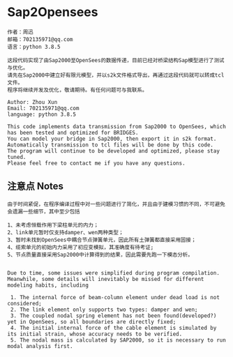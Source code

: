 # Sap2Opensees

    作者：周迅
    邮箱：702135971@qq.com
    语言：python 3.8.5

    这段代码实现了由Sap2000至OpenSees的数据传递，目前已经对桥梁结构Sap模型进行了测试与优化。  
    请先在Sap2000中建立好有限元模型，并以s2k文件格式导出，再通过这段代码就可以转成tcl文件。
    程序将继续开发及优化，敬请期待。有任何问题可与我联系。
    
    Author: Zhou Xun
    Email: 702135971@qq.com
    language: python 3.8.5

    This code implements data transmission from Sap2000 to OpenSees, which has been tested and optimized for BRIDGES.
    You can model your bridge in Sap2000, then export it in s2k format.
    Automatically transmission to tcl files will be done by this code.
    The program will continue to be developed and optimized, please stay tuned.
    Please feel free to contact me if you have any questions.

## 注意点 Notes
    
    由于时间紧促，在程序编译过程中对一些问题进行了简化，并且由于建模习惯的不同，不可避免会遗漏一些细节，其中至少包括
    
    1、未考虑恒载作用下梁柱单元的内力；
    2、link单元暂时仅支持damper、wen两种类型；
    3、暂时未找到OpenSees中耦合节点弹簧单元，因此所有土弹簧都直接采用固接；
    4、缆索单元的初始内力采用了初应变模拟，其准确度有待考证;
    5、节点质量直接采用Sap2000中计算得到的结果，因此需要先跑一下模态分析。


    Due to time, some issues were simplified during program compilation.
    Meanwhile, some details will inevitably be missed for different modeling habits, including
    
     1. The internal force of beam-column element under dead load is not considered;
     2. The link element only supports two types: damper and wen;
     3. The coupled nodal spring element has not been found(developed?) yet in OpenSees, so all boundaries are directly fixed;
     4. The initial internal force of the cable element is simulated by its initial strain, whose accuracy needs to be verified.
     5. The nodal mass is calculated by SAP2000, so it is necessary to run modal analysis first.
    
